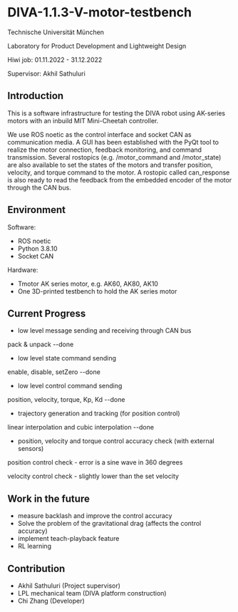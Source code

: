 # DIVA-1.1.3-V-motor-testbench
Technische Universität München

Laboratory for Product Development and Lightweight Design

Hiwi job: 01.11.2022 - 31.12.2022

Supervisor: Akhil Sathuluri

## Introduction

This is a software infrastructure for testing the DIVA robot using AK-series motors with an inbuild MIT Mini-Cheetah controller. 

We use ROS noetic as the control interface and socket CAN as communication media. A GUI has been established with the PyQt tool to realize the motor connection, feedback monitoring, and command transmission. Several rostopics (e.g. /motor_command and /motor_state) are also available to set the states of the motors and transfer position, velocity, and torque command to the motor. A rostopic called can_response is also ready to read the feedback from the embedded encoder of the motor through the CAN bus.

## Environment

Software:
- ROS noetic
- Python 3.8.10
- Socket CAN

Hardware:
- Tmotor AK series motor, e.g. AK60, AK80, AK10
- One 3D-printed testbench to hold the AK series motor

## Current Progress

- low level message sending and receiving through CAN bus 

pack & unpack --done
    
- low level state command sending 

enable, disable, setZero --done

- low level control command sending 

position, velocity, torque, Kp, Kd --done

- trajectory generation and tracking (for position control) 

linear interpolation and cubic interpolation --done

- position, velocity and torque control accuracy check (with external sensors)

position control check - error is a sine wave in 360 degrees

velocity control check - slightly lower than the set velocity

## Work in the future

- measure backlash and improve the control accuracy
- Solve the problem of the gravitational drag (affects the control accuracy)
- implement teach-playback feature
- RL learning

## Contribution
- Akhil Sathuluri (Project supervisor)
- LPL mechanical team (DIVA platform construction)
- Chi Zhang (Developer)


